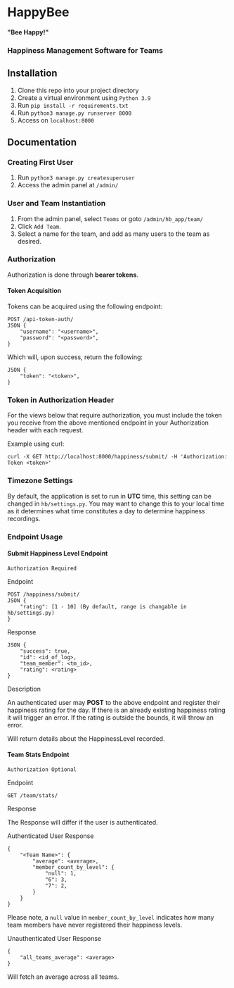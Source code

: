 # HappyBee
#### "Bee Happy!"
### Happiness Management Software for Teams

## Installation

1. Clone this repo into your project directory
2. Create a virtual environment using `Python 3.9`
3. Run `pip install -r requirements.txt`
4. Run `python3 manage.py runserver 8000`
5. Access on `localhost:8000`

## Documentation

### Creating First User
1. Run `python3 manage.py createsuperuser`
2. Access the admin panel at `/admin/`

### User and Team Instantiation
1. From the admin panel, select `Teams` or goto `/admin/hb_app/team/`
2. Click `Add Team`.
3. Select a name for the team, and add as many users to the team as desired.

### Authorization
Authorization is done through **bearer tokens**.

#### Token Acquisition

Tokens can be acquired using the following endpoint:

```
POST /api-token-auth/ 
JSON {
    "username": "<username>",
    "password": "<password>",
}
```

Which will, upon success, return the following:

```
JSON {
    "token": "<token>",
}
```

### Token in Authorization Header

For the views below that require authorization, you must include the 
token you receive from the above mentioned endpoint in your Authorization
header with each request. 

Example using curl:

```
curl -X GET http://localhost:8000/happiness/submit/ -H 'Authorization: Token <token>'
```

### Timezone Settings
By default, the application is set to run in **UTC** time, this setting can be 
changed in `hb/settings.py`.  You may want to change this to your local
time as it determines what time constitutes a day to determine happiness
recordings.


### Endpoint Usage

#### Submit Happiness Level Endpoint

`Authorization Required`

Endpoint
```
POST /happiness/submit/  
JSON {
    "rating": [1 - 10] (By default, range is changable in hb/settings.py)    
}
```

Response
```
JSON {
    "success": true,
    "id": <id_of_log>,
    "team_member": <tm_id>,
    "rating": <rating>
}
```


Description

An authenticated user may **POST** to the above endpoint and register 
their happiness rating for the day.  If there is an already existing happiness 
rating it will trigger an error.  If the rating is outside the bounds, it 
will throw an error.

Will return details about the HappinessLevel recorded.


#### Team Stats Endpoint

`Authorization Optional`

Endpoint

```
GET /team/stats/
```

Response

The Response will differ if the user is authenticated.

Authenticated User Response

```
{
    "<Team Name>": {
        "average": <average>,
        "member_count_by_level": {
            "null": 1,
            "6": 3,
            "7": 2,
        }
    }
}
```

Please note, a `null` value in `member_count_by_level` indicates how many team
members have never registered their happiness levels.

Unauthenticated User Response

```
{
    "all_teams_average": <average>
}
```

Will fetch an average across all teams.
